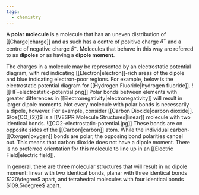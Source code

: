 ```yaml
---
tags:
  - chemistry
---
```

A **polar molecule** is a molecule that has an uneven distribution of [[Charge|charge]] and as such has a centre of positive charge $\delta^+$ and a centre of negative charge $\delta^-$. Molecules that behave in this way are referred to as **dipoles** or as having a **dipole moment**. 

The charges in a molecule may be represented by an electrostatic potential diagram, with red indicating [[Electron|electron]]-rich areas of the dipole and blue indicating electron-poor regions. For example, below is the electrostatic potential diagram for [[Hydrogen Fluoride|hydrogen fluoride]].
![[HF-electrostatic-potential.png]]
Polar bonds between elements with greater differences in [[Electronegativity|electronegativity]] will result in larger dipole moments. Not every molecule with polar bonds is necessarily a dipole, however. For example, consider [[Carbon Dioxide|carbon dioxide]]. $\ce{CO_{2}}$ is a [[VESPR Molecule Structures|linear]] molecule with two identical bonds. 
![[CO2-electrostatic-potential.jpg]]
These bonds are on opposite sides of the [[Carbon|carbon]] atom. While the individual carbon-[[Oxygen|oxygen]] bonds are polar, the opposing bond polarities cancel out. This means that carbon dioxide does not have a dipole moment. There is no preferred orientation for this molecule to line up in an [[Electric Field|electric field]].

In general, there are three molecular structures that will result in no dipole moment: linear with two identical bonds, planar with three identical bonds $120\degree$ apart, and tetrahedral molecules with four identical bonds $109.5\degree$ apart.